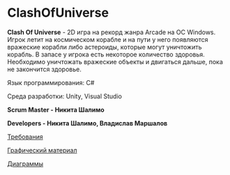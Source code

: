 # ClashOfUniverse

**Clash Of Universe** - 2D игра на рекорд жанра Arcade на OC Windows. Игрок летит на космическом корабле и на пути у него появляются вражеские корабли либо астероиды, которые могут уничтожить корабль. В запасе у игрока есть некоторое количество здоровья. Необходимо уничтожать вражеские объекты и двигаться дальше, пока не закончится здоровье.

Язык программирования: C#

Среда разработки: Unity, Visual Studio

**Scrum Master - Никита Шалимо** 

**Developers - Никита Шалимо, Владислав Маршалов**

[Требования](https://github.com/Shalimo/ClashOfUniverse/blob/master/%D0%94%D0%BE%D0%BA%D1%83%D0%BC%D0%B5%D0%BD%D1%82%D1%8B/%D0%A2%D1%80%D0%B5%D0%B1%D0%BE%D0%B2%D0%B0%D0%BD%D0%B8%D1%8F.md)

[Графический материал](https://github.com/Shalimo/ClashOfUniverse/tree/master/%D0%9C%D0%BE%D0%BA%D0%B0%D0%BF%D1%8B)

[Диаграммы]()

